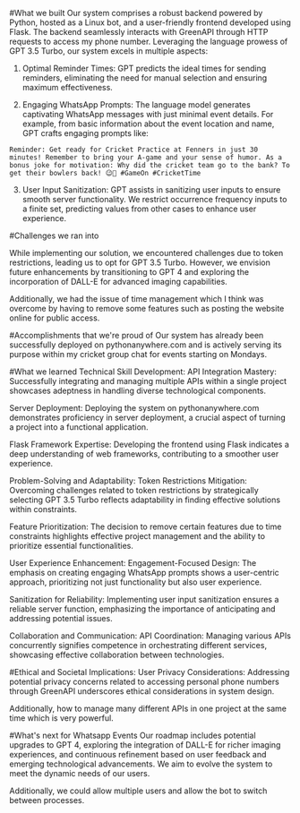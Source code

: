 #What we built
Our system comprises a robust backend powered by Python, hosted as a Linux bot, and a user-friendly frontend developed using Flask. The backend seamlessly interacts with GreenAPI through HTTP requests to access my phone number. Leveraging the language prowess of GPT 3.5 Turbo, our system excels in multiple aspects:

1. Optimal Reminder Times: GPT predicts the ideal times for sending reminders, eliminating the need for manual selection and ensuring maximum effectiveness.

2. Engaging WhatsApp Prompts: The language model generates captivating WhatsApp messages with just minimal event details. For example, from basic information about the event location and name, GPT crafts engaging prompts like:

``` Reminder: Get ready for Cricket Practice at Fenners in just 30 minutes! Remember to bring your A-game and your sense of humor. As a bonus joke for motivation: Why did the cricket team go to the bank? To get their bowlers back! 😉🏏 #GameOn #CricketTime ```

3. User Input Sanitization: GPT assists in sanitizing user inputs to ensure smooth server functionality. We restrict occurrence frequency inputs to a finite set, predicting values from other cases to enhance user experience.

#Challenges we ran into

While implementing our solution, we encountered challenges due to token restrictions, leading us to opt for GPT 3.5 Turbo. However, we envision future enhancements by transitioning to GPT 4 and exploring the incorporation of DALL-E for advanced imaging capabilities.

Additionally, we had the issue of time management which I think was overcome by having to remove some features such as posting the website online for public access.

#Accomplishments that we're proud of
Our system has already been successfully deployed on pythonanywhere.com and is actively serving its purpose within my cricket group chat for events starting on Mondays.

#What we learned
Technical Skill Development:
API Integration Mastery: Successfully integrating and managing multiple APIs within a single project showcases adeptness in handling diverse technological components.

Server Deployment: Deploying the system on pythonanywhere.com demonstrates proficiency in server deployment, a crucial aspect of turning a project into a functional application.

Flask Framework Expertise: Developing the frontend using Flask indicates a deep understanding of web frameworks, contributing to a smoother user experience.

Problem-Solving and Adaptability:
Token Restrictions Mitigation: Overcoming challenges related to token restrictions by strategically selecting GPT 3.5 Turbo reflects adaptability in finding effective solutions within constraints.

Feature Prioritization: The decision to remove certain features due to time constraints highlights effective project management and the ability to prioritize essential functionalities.

User Experience Enhancement:
Engagement-Focused Design: The emphasis on creating engaging WhatsApp prompts shows a user-centric approach, prioritizing not just functionality but also user experience.

Sanitization for Reliability: Implementing user input sanitization ensures a reliable server function, emphasizing the importance of anticipating and addressing potential issues.

Collaboration and Communication:
API Coordination: Managing various APIs concurrently signifies competence in orchestrating different services, showcasing effective collaboration between technologies.

#Ethical and Societal Implications:
User Privacy Considerations: Addressing potential privacy concerns related to accessing personal phone numbers through GreenAPI underscores ethical considerations in system design.



Additionally, how to manage many different APIs in one project at the same time which is very powerful.

#What's next for Whatsapp Events
Our roadmap includes potential upgrades to GPT 4, exploring the integration of DALL-E for richer imaging experiences, and continuous refinement based on user feedback and emerging technological advancements. We aim to evolve the system to meet the dynamic needs of our users.

Additionally, we could allow multiple users and allow the bot to switch between processes.
